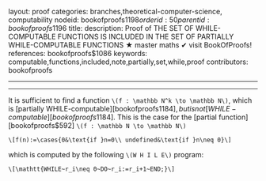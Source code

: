 layout: proof
categories: branches,theoretical-computer-science, computability
nodeid: bookofproofs$1198
orderid: 50
parentid: bookofproofs$1196
title: 
description:  Proof of THE SET OF WHILE-COMPUTABLE FUNCTIONS IS INCLUDED IN THE SET OF PARTIALLY WHILE-COMPUTABLE FUNCTIONS &#9733; master maths &#10004; visit BookOfProofs!
references: bookofproofs$1086
keywords: computable,functions,included,note,partially,set,while,proof
contributors: bookofproofs

---


---

It is sufficient to find a function `\(f : \mathbb N^k \to \mathbb N\)`, which is [partially WHILE-computable][bookofproofs$1184], but is not [WHILE-computable][bookofproofs$1184]. This is the case for the [partial function][bookofproofs$592] `\(f : \mathbb N \to \mathbb N\)`

`\[f(n):=\cases{0&\text{if }n=0\\
undefined&\text{if }n\neq 0}\]`

which is computed by the following `\(W H I L E\)` program:

`\[\mathtt{WHILE~r_i\neq 0~DO~r_i:=r_i+1~END;}\]`
